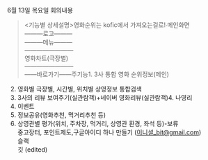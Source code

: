 6월 13일 목요일 회의내용

> <기능별 상세설명>영화순위는 kofic에서 가져오는걸로!∙메인화면  
———로고———  
———메뉴———  
————————  
영화차트(극장별)  
————————  
——바로가기——주기능1. 3사 통합 영화 순위정보(메인)  
2. 영화별 극장별, 시간별, 위치별 상영정보 통합검색  
3. 3사의 리뷰 보여주기(실관람객)+네이버 영화리뷰(실관람객)4. 나영리  
5. 이벤트  
6. 정보공유(영화추천, 먹거리추천 등)  
7. 상영관별 평가(위치, 주차장, 먹거리, 상영관 환경, 좌석 등)-보류  
중고장터, 포인트제도,구글아이디 하나 만들기 (이니셜_bit@gmail.com)  
슬랙  
깃 (edited)
<!--stackedit_data:
eyJoaXN0b3J5IjpbODc3NTQ2MDMwXX0=
-->